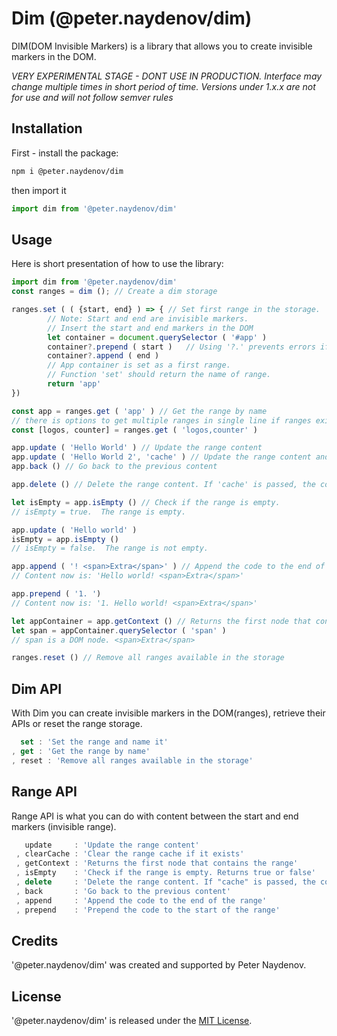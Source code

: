 # Dim (@peter.naydenov/dim)

DIM(DOM Invisible Markers) is a library that allows you to create invisible markers in the DOM.

*VERY EXPERIMENTAL STAGE - DONT USE IN PRODUCTION. Interface may change multiple times in short period of time. Versions under 1.x.x are not for use and will not follow semver rules*


## Installation

First - install the package:
```bash
npm i @peter.naydenov/dim
```
then import it
```js
import dim from '@peter.naydenov/dim'
```

## Usage
Here is short presentation of how to use the library:

```js
import dim from '@peter.naydenov/dim'
const ranges = dim (); // Create a dim storage

ranges.set ( ( {start, end} ) => { // Set first range in the storage. 
        // Note: Start and end are invisible markers.
        // Insert the start and end markers in the DOM
        let container = document.querySelector ( '#app' )
        container?.prepend ( start )   // Using '?.' prevents errors if the container is not found
        container?.append ( end )
        // App container is set as a first range.
        // Function 'set' should return the name of range. 
        return 'app'
})

const app = ranges.get ( 'app' ) // Get the range by name
// there is options to get multiple ranges in single line if ranges exist:
const [logos, counter] = ranges.get ( 'logos,counter' )

app.update ( 'Hello World' ) // Update the range content
app.update ( 'Hello World 2', 'cache' ) // Update the range content and cache the previous content
app.back () // Go back to the previous content

app.delete () // Delete the range content. If 'cache' is passed, the content will be cached before deleting it

let isEmpty = app.isEmpty () // Check if the range is empty.
// isEmpty = true.  The range is empty.

app.update ( 'Hello world' )
isEmpty = app.isEmpty ()
// isEmpty = false.  The range is not empty.

app.append ( '! <span>Extra</span>' ) // Append the code to the end of the range
// Content now is: 'Hello world! <span>Extra</span>'

app.prepend ( '1. ')
// Content now is: '1. Hello world! <span>Extra</span>'

let appContainer = app.getContext () // Returns the first node that contains the range
let span = appContainer.querySelector ( 'span' )
// span is a DOM node. <span>Extra</span>

ranges.reset () // Remove all ranges available in the storage
```


## Dim API
With Dim you can create invisible markers in the DOM(ranges), retrieve their APIs or reset the range storage.

```js
  set : 'Set the range and name it'
, get : 'Get the range by name'
, reset : 'Remove all ranges available in the storage'
```



## Range API
Range API is what you can do with content between the start and end markers (invisible range).
```js
   update     : 'Update the range content'
 , clearCache : 'Clear the range cache if it exists'
 , getContext : 'Returns the first node that contains the range'
 , isEmpty    : 'Check if the range is empty. Returns true or false'
 , delete     : 'Delete the range content. If "cache" is passed, the content will be cached before deleting it'
 , back       : 'Go back to the previous content'
 , append     : 'Append the code to the end of the range'
 , prepend    : 'Prepend the code to the start of the range'
```



## Credits
'@peter.naydenov/dim' was created and supported by Peter Naydenov.



## License
'@peter.naydenov/dim' is released under the [MIT License](http://opensource.org/licenses/MIT).


